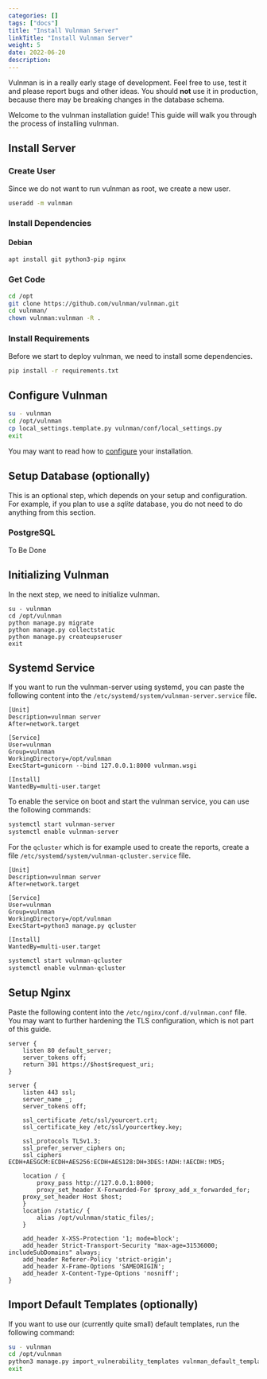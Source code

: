 ```yaml
---
categories: []
tags: ["docs"]
title: "Install Vulnman Server"
linkTitle: "Install Vulnman Server"
weight: 5
date: 2022-06-20
description: 
---
```


<div class="alert alert-warning">
    <i class="fa fa-warning"></i>
Vulnman is in a really early stage of development. Feel free to use, test it and please report bugs and other ideas.
You should <b>not</b> use it in production, because there may be breaking changes in the database schema.
</div>

Welcome to the vulnman installation guide! This guide will walk you through
the process of installing vulnman.

## Install Server

### Create User
Since we do not want to run vulnman as root, we create a new user.
```bash
useradd -m vulnman
```

### Install Dependencies

#### Debian
```bash
apt install git python3-pip nginx
```

### Get Code
```bash
cd /opt
git clone https://github.com/vulnman/vulnman.git
cd vulnman/
chown vulnman:vulnman -R .
```

### Install Requirements
Before we start to deploy vulnman, we need to install some dependencies.
```bash
pip install -r requirements.txt
```

## Configure Vulnman
```bash
su - vulnman
cd /opt/vulnman
cp local_settings.template.py vulnman/conf/local_settings.py
exit
```
You may want to read how to [configure](/docs/getting-started/configuration/) your installation.


## Setup Database (optionally)
This is an optional step, which depends on your setup and configuration.
For example, if you plan to use a *sqlite* database, you do not need to do anything from this section.

### PostgreSQL
To Be Done

## Initializing Vulnman
In the next step, we need to initialize vulnman.

```
su - vulnman
cd /opt/vulnman
python manage.py migrate
python manage.py collectstatic
python manage.py createupseruser
exit
```

## Systemd Service
If you want to run the vulnman-server using systemd, you can paste the following
content into the `/etc/systemd/system/vulnman-server.service` file.

```
[Unit]
Description=vulnman server
After=network.target

[Service]
User=vulnman
Group=vulnman
WorkingDirectory=/opt/vulnman
ExecStart=gunicorn --bind 127.0.0.1:8000 vulnman.wsgi

[Install]
WantedBy=multi-user.target
```

To enable the service on boot and start the vulnman service, you can use the following commands:

```bash
systemctl start vulnman-server
systemctl enable vulnman-server
```

For the `qcluster` which is for example used to create the reports, create a file `/etc/systemd/system/vulnman-qcluster.service` file.

```
[Unit]
Description=vulnman server
After=network.target

[Service]
User=vulnman
Group=vulnman
WorkingDirectory=/opt/vulnman
ExecStart=python3 manage.py qcluster

[Install]
WantedBy=multi-user.target
```

```bash
systemctl start vulnman-qcluster
systemctl enable vulnman-qcluster
```


## Setup Nginx

Paste the following content into the `/etc/nginx/conf.d/vulnman.conf` file.
You may want to further hardening the TLS configuration, which is not part of this guide.

```
server {
    listen 80 default_server;
    server_tokens off;
    return 301 https://$host$request_uri;
}

server {
    listen 443 ssl;
    server_name _;
    server_tokens off;

    ssl_certificate /etc/ssl/yourcert.crt;
    ssl_certificate_key /etc/ssl/yourcertkey.key;

    ssl_protocols TLSv1.3;
    ssl_prefer_server_ciphers on;
    ssl_ciphers ECDH+AESGCM:ECDH+AES256:ECDH+AES128:DH+3DES:!ADH:!AECDH:!MD5;

    location / {
        proxy_pass http://127.0.0.1:8000;
        proxy_set_header X-Forwarded-For $proxy_add_x_forwarded_for;
	proxy_set_header Host $host;
    }
    location /static/ {
        alias /opt/vulnman/static_files/;
    }

    add_header X-XSS-Protection '1; mode=block';
    add_header Strict-Transport-Security "max-age=31536000; includeSubDomains" always;
    add_header Referer-Policy 'strict-origin';
    add_header X-Frame-Options 'SAMEORIGIN';
    add_header X-Content-Type-Options 'nosniff';
}
```

## Import Default Templates (optionally)
If you want to use our (currently quite small) default templates, run the following command:

```bash
su - vulnman
cd /opt/vulnman
python3 manage.py import_vulnerability_templates vulnman_default_templates
exit
```
